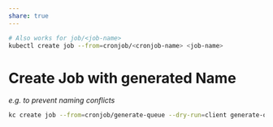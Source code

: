 ```yaml
---
share: true
---
```


```bash
# Also works for job/<job-name>
kubectl create job --from=cronjob/<cronjob-name> <job-name>
```

# Create Job with generated Name

_e.g. to prevent naming conflicts_

```bash
kc create job --from=cronjob/generate-queue --dry-run=client generate-queue-manual -o json | jq 'del(.metadata.name) | .metadata += {"generateName":"generate-queue-manual-"}' | kc create --dry-run=server -f-
```
